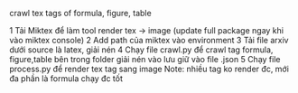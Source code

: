 crawl tex tags of formula, figure, table

1 Tải Miktex để làm tool render tex -> image (update full package ngay khi vào miktex console)
2 Add path của miktex vào environment
3 Tải file arxiv dưới source là latex, giải nén
4 Chạy file crawl.py để crawl tag formula, figure,table bên trong folder giải nén vào lưu giữ vào file .json
5 Chạy file process.py để render tex tag sang image
Note: nhiều tag ko render đc, mới đa phần là formula chạy đc tốt
